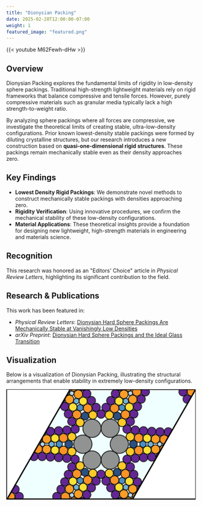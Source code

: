 ```yaml
---
title: "Dionysian Packing"
date: 2025-02-28T12:00:00-07:00
weight: 1
featured_image: "featured.png"
---
```


{{< youtube M62Fewh-dHw >}}

## Overview
Dionysian Packing explores the fundamental limits of rigidity in low-density sphere packings. Traditional high-strength lightweight materials rely on rigid frameworks that balance compressive and tensile forces. However, purely compressive materials such as granular media typically lack a high strength-to-weight ratio.

By analyzing sphere packings where all forces are compressive, we investigate the theoretical limits of creating stable, ultra-low-density configurations. Prior known lowest-density stable packings were formed by diluting crystalline structures, but our research introduces a new construction based on **quasi-one-dimensional rigid structures**. These packings remain mechanically stable even as their density approaches zero.

## Key Findings
- **Lowest Density Rigid Packings**: We demonstrate novel methods to construct mechanically stable packings with densities approaching zero.
- **Rigidity Verification**: Using innovative procedures, we confirm the mechanical stability of these low-density configurations.
- **Material Applications**: These theoretical insights provide a foundation for designing new lightweight, high-strength materials in engineering and materials science.

## Recognition
This research was honored as an "Editors' Choice" article in *Physical Review Letters*, highlighting its significant contribution to the field.

## Research & Publications
This work has been featured in:
- *Physical Review Letters*: [Dionysian Hard Sphere Packings Are Mechanically Stable at Vanishingly Low Densities](https://link.aps.org/doi/10.1103/PhysRevLett.128.018002)
- *arXiv Preprint*: [Dionysian Hard Sphere Packings and the Ideal Glass Transition](https://arxiv.org/abs/2110.07793)

## Visualization
Below is a visualization of Dionysian Packing, illustrating the structural arrangements that enable stability in extremely low-density configurations.

![Dionysian Packing](featured.png)
